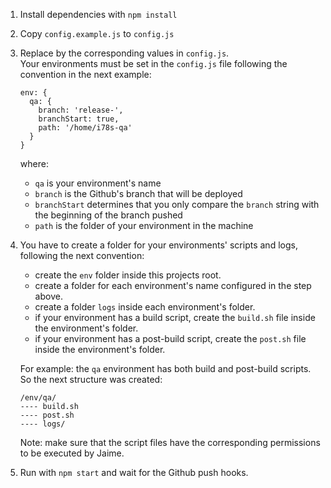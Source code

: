 1. Install dependencies with ``npm install``
2. Copy `config.example.js` to `config.js`
3. Replace by the corresponding values in `config.js`.<br>
  Your environments must be set in the `config.js` file following the convention in the next example:

    ```
    env: {
      qa: {
        branch: 'release-',
        branchStart: true,
        path: '/home/i78s-qa'
      }
    }
    ```
    where: 
      - ``qa`` is your environment's name
      - ``branch`` is the Github's branch that will be deployed
      - ``branchStart`` determines that you only compare the ``branch`` string with the beginning of the branch pushed
      - ``path`` is the folder of your environment in the machine

4. You have to create a folder for your environments' scripts and logs, following the next convention:

    - create the ``env`` folder inside this projects root.
    - create a folder for each environment's name configured in the step above.
    - create a folder ``logs`` inside each environment's folder.
    - if your environment has a build script, create the ``build.sh`` file inside the environment's folder.
    - if your environment has a post-build script, create the ``post.sh`` file inside the environment's folder.

    For example: the ``qa`` environment has both build and post-build scripts. So the next structure was created:
    ````
    /env/qa/
    ---- build.sh
    ---- post.sh
    ---- logs/
    ````

    Note: make sure that the script files have the corresponding permissions to be executed by Jaime.
5. Run with `npm start` and wait for the Github push hooks.